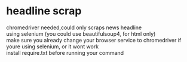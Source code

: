 # headline scrap
chromedriver needed,could only scraps news headline
<br>using selenium (you could use beautifulsoup4, for html only)
<br>make sure you already change your browser service to chromedriver if youre using selenium, or it wont work
<br>
install require.txt before running your command

